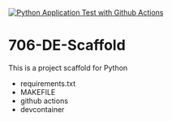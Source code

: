 [![Python Application Test with Github Actions](https://github.com/nogibjj/Liu_Yirang_706-DE-Scaffold/actions/workflows/main.yml/badge.svg)](https://github.com/nogibjj/Liu_Yirang_706-DE-Scaffold/actions/workflows/main.yml)
# 706-DE-Scaffold
This is a project scaffold for Python
- requirements.txt
- MAKEFILE
- github actions
- devcontainer
